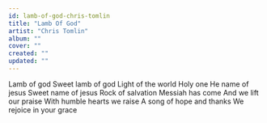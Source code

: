 ```yaml
---
id: lamb-of-god-chris-tomlin
title: "Lamb Of God"
artist: "Chris Tomlin"
album: ""
cover: ""
created: ""
updated: ""
---
```


Lamb of god
Sweet lamb of god
Light of the world
Holy one
He name of jesus
Sweet name of jesus
Rock of salvation
Messiah has come
And we lift our praise
With humble hearts we raise
A song of hope and thanks
We rejoice in your grace